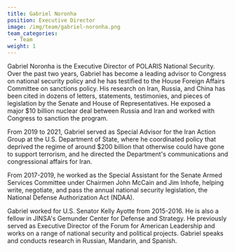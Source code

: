 ```yaml
---
title: Gabriel Noronha
position: Executive Director
image: /img/team/gabriel-noronha.png
team_categories:
  - Team
weight: 1
---
```

Gabriel Noronha is the Executive Director of POLARIS National Security. Over the past two years, Gabriel has
become a leading advisor to Congress on national security policy and he has testified to the House Foreign Affairs Committee on sanctions policy. His research on Iran, Russia, and China has been cited in dozens of letters, statements, testimonies, and pieces of legislation by the Senate and House of Representatives. He exposed a major $10 billion nuclear deal between Russia and Iran and worked with Congress to sanction the program.

From 2019 to 2021, Gabriel served as Special Advisor for the Iran Action Group at the U.S. Department of State, where he coordinated policy that deprived the regime of around $200 billion that otherwise could have gone to support terrorism, and he directed the Department's communications and congressional affairs for Iran.

From 2017-2019, he worked as the Special Assistant for the Senate Armed Services Committee under Chairmen John McCain and Jim Inhofe, helping write, negotiate, and pass the annual national security legislation, the National Defense Authorization Act (NDAA).

Gabriel worked for U.S. Senator Kelly Ayotte from 2015-2016. He is also a fellow in JINSA's Gemunder Center for Defense and Strategy. He previously served as Executive Director of the Forum for American Leadership and works on a range of national security and political projects. Gabriel speaks and conducts research in Russian, Mandarin, and Spanish.